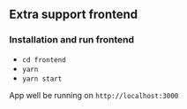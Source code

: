 ## Extra support frontend

### Installation and run frontend
- `cd frontend`
- `yarn`
- `yarn start`

App well be running on `http://localhost:3000`
